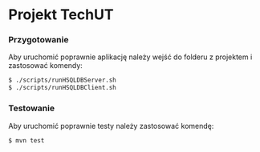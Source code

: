 # Projekt TechUT

### Przygotowanie

Aby uruchomić poprawnie aplikację należy wejść do folderu z projektem i zastosować komendy:

```sh
$ ./scripts/runHSQLDBServer.sh
$ ./scripts/runHSQLDBClient.sh
```

### Testowanie

Aby uruchomić poprawnie testy należy zastosować komendę:

```sh
$ mvn test
```

